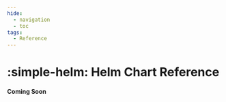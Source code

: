 ```yaml
---
hide:
  - navigation
  - toc
tags:
  - Reference
---
```

# :simple-helm: Helm Chart Reference

#### Coming Soon
